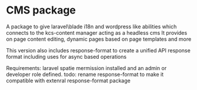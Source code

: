 # CMS package 
A package to give laravel\blade i18n and wordpress like abilities which connects to the kcs-content manager acting as a headless cms
  It provides on page content editing, dynamic pages based on page templates and more

  
This version also includes response-format to create a unified API response format including uses for async based operations

Requirements: laravel spatie mermission installed and an admin or developer role defined.
todo: rename response-format to make it compatible with extenral response-format package
